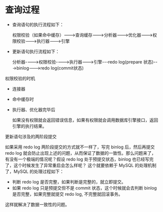 # 查询过程



- 查询语句的执行流程如下：

  权限校验（如果命中缓存）--->查询缓存--->分析器--->优化器--->权限校验--->执行器--->引擎

- 更新语句执行流程如下：

  分析器---->权限校验---->执行器--->引擎---redo log(prepare 状态)--->binlog--->redo log(commit状态)



权限校验的时机

- 连接器

- 命中缓存时

- 执行器、优化器完毕后

  如果没有权限就会返回错误信息，如果有权限就会调用数据库引擎接口，返回引擎的执行结果。



更新语句涉及的两阶段提交

如果采用 redo log 两阶段提交的方式就不一样了，写完 binlog 后，然后再提交 redo log 就会防止出现上述的问题，从而保证了数据的一致性。那么问题来了，有没有一个极端的情况呢？假设 redo log 处于预提交状态，binlog 也已经写完了，这个时候发生了异常重启会怎么样呢？ 这个就要依赖于 MySQL 的处理机制了，MySQL 的处理过程如下：

- 判断 redo log 是否完整，如果判断是完整的，就立即提交。
- 如果 redo log 只是预提交但不是 commit 状态，这个时候就会去判断 binlog 是否完整，如果完整就提交 redo log, 不完整就回滚事务。

这样就解决了数据一致性的问题。

## 

